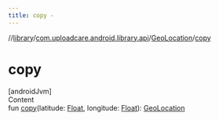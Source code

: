 ```yaml
---
title: copy -
---
```

//[library](../../index.md)/[com.uploadcare.android.library.api](../index.md)/[GeoLocation](index.md)/[copy](copy.md)



# copy  
[androidJvm]  
Content  
fun [copy](copy.md)(latitude: [Float](https://kotlinlang.org/api/latest/jvm/stdlib/kotlin/-float/index.html), longitude: [Float](https://kotlinlang.org/api/latest/jvm/stdlib/kotlin/-float/index.html)): [GeoLocation](index.md)  




